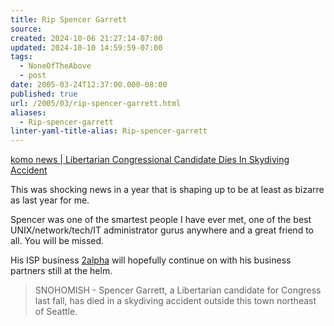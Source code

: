 ```yaml
---
title: Rip Spencer Garrett
source: 
created: 2024-10-06 21:27:14-07:00
updated: 2024-10-10 14:59:59-07:00
tags:
  - NoneOfTheAbove
  - post
date: 2005-03-24T12:37:00.000-08:00
published: true
url: /2005/03/rip-spencer-garrett.html
aliases:
  - Rip-spencer-garrett
linter-yaml-title-alias: Rip-spencer-garrett
---
```



[komo news | Libertarian Congressional Candidate Dies In Skydiving Accident](http://www.komo4.com/stories/35650.htm "komo news | Libertarian Congressional Candidate Dies In Skydiving Accident")  
  
This was shocking news in a year that is shaping up to be at least as bizarre as last year for me.  
  
Spencer was one of the smartest people I have ever met, one of the best UNIX/network/tech/IT administrator gurus anywhere and a great friend to all. You will be missed.  
  
His ISP business [2alpha](http://www.2alpha.com) will hopefully continue on with his business partners still at the helm.  
  

>   
> SNOHOMISH - Spencer Garrett, a Libertarian candidate for Congress last fall, has died in a skydiving accident outside this town northeast of Seattle.